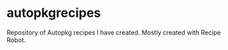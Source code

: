 autopkgrecipes
==============

Repository of Autopkg recipes I have created. Mostly created with Recipe Robot.
